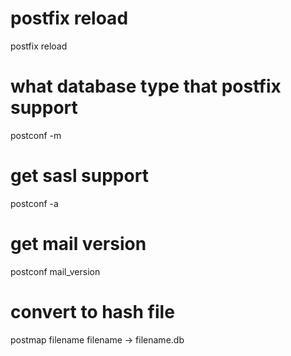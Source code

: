 # postfix reload
postfix reload

# what database type that postfix support
postconf -m

# get sasl support
postconf -a

# get mail version
postconf mail_version

# convert to hash file
postmap filename
filename -> filename.db
